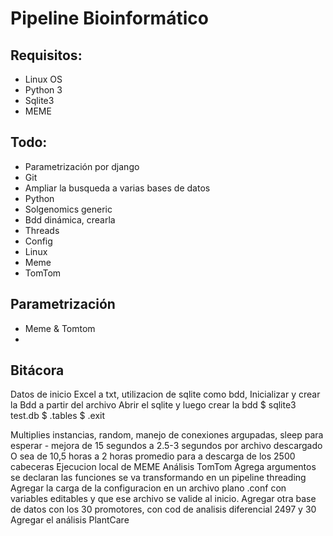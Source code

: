 # Pipeline Bioinformático

## Requisitos:

+ Linux OS
+ Python 3
+ Sqlite3
+ MEME

## Todo:

+ Parametrización por django
+ Git
+ Ampliar la busqueda a varias bases de datos
+ Python
+ Solgenomics generic
+ Bdd dinámica, crearla
+ Threads
+ Config
+ Linux
+ Meme
+ TomTom

## Parametrización
+ Meme & Tomtom
+ 

## Bitácora
Datos de inicio Excel a txt, utilizacion de sqlite como bdd,
Inicializar y crear la Bdd a partir del archivo
Abrir el sqlite y luego crear la bdd
$ sqlite3 test.db
$ .tables
$ .exit

Multiplies instancias, random, manejo de conexiones argupadas, sleep para esperar - mejora de 15 segundos a 2.5-3 segundos por archivo descargado
O sea de 10,5 horas a 2 horas promedio para a descarga de los 2500 cabeceras
Ejecucion local de MEME
Análisis TomTom
Agrega argumentos
se declaran las funciones
se va transformando en un pipeline
threading
Agregar la carga de la configuracion en un archivo plano .conf con variables editables y que ese archivo se valide al inicio.
Agregar otra base de datos con los 30 promotores, con cod de analisis diferencial 2497 y 30
Agregar el análisis PlantCare

